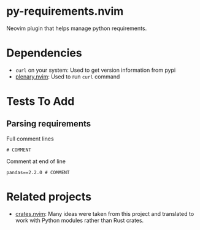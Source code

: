 # py-requirements.nvim

Neovim plugin that helps manage python requirements.

# Dependencies

* `curl` on your system: Used to get version information from pypi
* [plenary.nvim](https://github.com/nvim-lua/plenary.nvim): Used to run `curl` command

# Tests To Add

## Parsing requirements

Full comment lines

```
# COMMENT
```

Comment at end of line

```
pandas==2.2.0 # COMMENT
```

# Related projects

* [crates.nvim](https://github.com/Saecki/crates.nvim): Many ideas were taken from this
  project and translated to work with Python modules rather than Rust crates.
